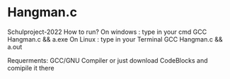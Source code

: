 # Hangman.c
Schulproject-2022
How to run?
On windows :
type in your cmd GCC Hangman.c && a.exe
On Linux :
type in your Terminal GCC Hangman.c && a.out

Requerments:
GCC/GNU Compiler
or 
just download CodeBlocks and comipile it there
